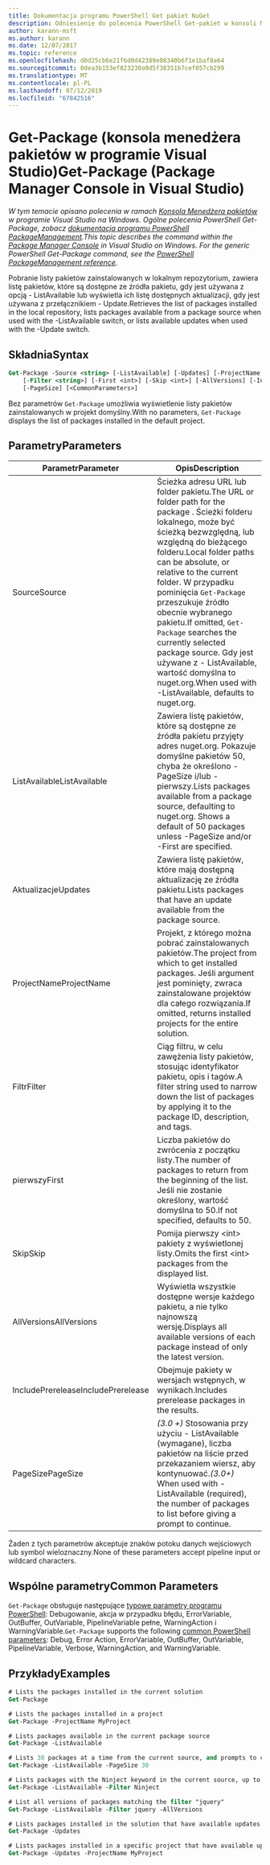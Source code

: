 ```yaml
---
title: Dokumentacja programu PowerShell Get pakiet NuGet
description: Odniesienie do polecenia PowerShell Get-pakiet w konsoli Menedżera pakietów NuGet w programie Visual Studio.
author: karann-msft
ms.author: karann
ms.date: 12/07/2017
ms.topic: reference
ms.openlocfilehash: d0d25cb6e21f6d0d42389e08340b6f1e1baf8a64
ms.sourcegitcommit: 0dea3b153ef823230a9d5f38351b7cef057cb299
ms.translationtype: MT
ms.contentlocale: pl-PL
ms.lasthandoff: 07/12/2019
ms.locfileid: "67842516"
---
```

# <a name="get-package-package-manager-console-in-visual-studio"></a><span data-ttu-id="60294-103">Get-Package (konsola menedżera pakietów w programie Visual Studio)</span><span class="sxs-lookup"><span data-stu-id="60294-103">Get-Package (Package Manager Console in Visual Studio)</span></span>

<span data-ttu-id="60294-104">*W tym temacie opisano polecenia w ramach [Konsola Menedżera pakietów](package-manager-console.md) w programie Visual Studio na Windows. Ogólne polecenia PowerShell Get-Package, zobacz [dokumentacja programu PowerShell PackageManagement](/powershell/module/packagemanagement/?view=powershell-6).*</span><span class="sxs-lookup"><span data-stu-id="60294-104">*This topic describes the command within the [Package Manager Console](package-manager-console.md) in Visual Studio on Windows. For the generic PowerShell Get-Package command, see the [PowerShell PackageManagement reference](/powershell/module/packagemanagement/?view=powershell-6).*</span></span>

<span data-ttu-id="60294-105">Pobranie listy pakietów zainstalowanych w lokalnym repozytorium, zawiera listę pakietów, które są dostępne ze źródła pakietu, gdy jest używana z opcją - ListAvailable lub wyświetla ich listę dostępnych aktualizacji, gdy jest używana z przełącznikiem - Update.</span><span class="sxs-lookup"><span data-stu-id="60294-105">Retrieves the list of packages installed in the local repository, lists packages available from a package source when used with the -ListAvailable switch, or lists available updates when used with the -Update switch.</span></span>

## <a name="syntax"></a><span data-ttu-id="60294-106">Składnia</span><span class="sxs-lookup"><span data-stu-id="60294-106">Syntax</span></span>

```ps
Get-Package -Source <string> [-ListAvailable] [-Updates] [-ProjectName <string>]
    [-Filter <string>] [-First <int>] [-Skip <int>] [-AllVersions] [-IncludePrerelease]
    [-PageSize] [<CommonParameters>]
```

<span data-ttu-id="60294-107">Bez parametrów `Get-Package` umożliwia wyświetlenie listy pakietów zainstalowanych w projekt domyślny.</span><span class="sxs-lookup"><span data-stu-id="60294-107">With no parameters, `Get-Package` displays the list of packages installed in the default project.</span></span>

## <a name="parameters"></a><span data-ttu-id="60294-108">Parametry</span><span class="sxs-lookup"><span data-stu-id="60294-108">Parameters</span></span>

| <span data-ttu-id="60294-109">Parametr</span><span class="sxs-lookup"><span data-stu-id="60294-109">Parameter</span></span> | <span data-ttu-id="60294-110">Opis</span><span class="sxs-lookup"><span data-stu-id="60294-110">Description</span></span> |
| --- | --- |
| <span data-ttu-id="60294-111">Source</span><span class="sxs-lookup"><span data-stu-id="60294-111">Source</span></span> | <span data-ttu-id="60294-112">Ścieżka adresu URL lub folder pakietu.</span><span class="sxs-lookup"><span data-stu-id="60294-112">The URL or folder path for the package .</span></span> <span data-ttu-id="60294-113">Ścieżki folderu lokalnego, może być ścieżką bezwzględną, lub względną do bieżącego folderu.</span><span class="sxs-lookup"><span data-stu-id="60294-113">Local folder paths can be absolute, or relative to the current folder.</span></span> <span data-ttu-id="60294-114">W przypadku pominięcia `Get-Package` przeszukuje źródło obecnie wybranego pakietu.</span><span class="sxs-lookup"><span data-stu-id="60294-114">If omitted, `Get-Package` searches the currently selected package source.</span></span> <span data-ttu-id="60294-115">Gdy jest używane z - ListAvailable, wartość domyślna to nuget.org.</span><span class="sxs-lookup"><span data-stu-id="60294-115">When used with -ListAvailable, defaults to nuget.org.</span></span> |
| <span data-ttu-id="60294-116">ListAvailable</span><span class="sxs-lookup"><span data-stu-id="60294-116">ListAvailable</span></span> | <span data-ttu-id="60294-117">Zawiera listę pakietów, które są dostępne ze źródła pakietu przyjęty adres nuget.org. Pokazuje domyślne pakietów 50, chyba że określono - PageSize i/lub - pierwszy.</span><span class="sxs-lookup"><span data-stu-id="60294-117">Lists packages available from a package source, defaulting to nuget.org. Shows a default of 50 packages unless -PageSize and/or -First are specified.</span></span> |
| <span data-ttu-id="60294-118">Aktualizacje</span><span class="sxs-lookup"><span data-stu-id="60294-118">Updates</span></span> | <span data-ttu-id="60294-119">Zawiera listę pakietów, które mają dostępną aktualizację ze źródła pakietu.</span><span class="sxs-lookup"><span data-stu-id="60294-119">Lists packages that have an update available from the package source.</span></span> |
| <span data-ttu-id="60294-120">ProjectName</span><span class="sxs-lookup"><span data-stu-id="60294-120">ProjectName</span></span> | <span data-ttu-id="60294-121">Projekt, z którego można pobrać zainstalowanych pakietów.</span><span class="sxs-lookup"><span data-stu-id="60294-121">The project from which to get installed packages.</span></span> <span data-ttu-id="60294-122">Jeśli argument jest pominięty, zwraca zainstalowane projektów dla całego rozwiązania.</span><span class="sxs-lookup"><span data-stu-id="60294-122">If omitted, returns installed projects for the entire solution.</span></span> |
| <span data-ttu-id="60294-123">Filtr</span><span class="sxs-lookup"><span data-stu-id="60294-123">Filter</span></span> | <span data-ttu-id="60294-124">Ciąg filtru, w celu zawężenia listy pakietów, stosując identyfikator pakietu, opis i tagów.</span><span class="sxs-lookup"><span data-stu-id="60294-124">A filter string used to narrow down the list of packages by applying it to the package ID, description, and tags.</span></span> |
| <span data-ttu-id="60294-125">pierwszy</span><span class="sxs-lookup"><span data-stu-id="60294-125">First</span></span> | <span data-ttu-id="60294-126">Liczba pakietów do zwrócenia z początku listy.</span><span class="sxs-lookup"><span data-stu-id="60294-126">The number of packages to return from the beginning of the list.</span></span> <span data-ttu-id="60294-127">Jeśli nie zostanie określony, wartość domyślna to 50.</span><span class="sxs-lookup"><span data-stu-id="60294-127">If not specified, defaults to 50.</span></span> |
| <span data-ttu-id="60294-128">Skip</span><span class="sxs-lookup"><span data-stu-id="60294-128">Skip</span></span> | <span data-ttu-id="60294-129">Pomija pierwszy &lt;int&gt; pakiety z wyświetlonej listy.</span><span class="sxs-lookup"><span data-stu-id="60294-129">Omits the first &lt;int&gt; packages from the displayed list.</span></span>  |
| <span data-ttu-id="60294-130">AllVersions</span><span class="sxs-lookup"><span data-stu-id="60294-130">AllVersions</span></span> | <span data-ttu-id="60294-131">Wyświetla wszystkie dostępne wersje każdego pakietu, a nie tylko najnowszą wersję.</span><span class="sxs-lookup"><span data-stu-id="60294-131">Displays all available versions of each package instead of only the latest version.</span></span> |
| <span data-ttu-id="60294-132">IncludePrerelease</span><span class="sxs-lookup"><span data-stu-id="60294-132">IncludePrerelease</span></span> | <span data-ttu-id="60294-133">Obejmuje pakiety w wersjach wstępnych, w wynikach.</span><span class="sxs-lookup"><span data-stu-id="60294-133">Includes prerelease packages in the results.</span></span> |
| <span data-ttu-id="60294-134">PageSize</span><span class="sxs-lookup"><span data-stu-id="60294-134">PageSize</span></span> | <span data-ttu-id="60294-135">*(3.0 +)*  Stosowania przy użyciu - ListAvailable (wymagane), liczba pakietów na liście przed przekazaniem wiersz, aby kontynuować.</span><span class="sxs-lookup"><span data-stu-id="60294-135">*(3.0+)* When used with -ListAvailable (required), the number of packages to list before giving a prompt to continue.</span></span> |

<span data-ttu-id="60294-136">Żaden z tych parametrów akceptuje znaków potoku danych wejściowych lub symbol wieloznaczny.</span><span class="sxs-lookup"><span data-stu-id="60294-136">None of these parameters accept pipeline input or wildcard characters.</span></span>

## <a name="common-parameters"></a><span data-ttu-id="60294-137">Wspólne parametry</span><span class="sxs-lookup"><span data-stu-id="60294-137">Common Parameters</span></span>

<span data-ttu-id="60294-138">`Get-Package` obsługuje następujące [typowe parametry programu PowerShell](http://go.microsoft.com/fwlink/?LinkID=113216): Debugowanie, akcja w przypadku błędu, ErrorVariable, OutBuffer, OutVariable, PipelineVariable pełne, WarningAction i WarningVariable.</span><span class="sxs-lookup"><span data-stu-id="60294-138">`Get-Package` supports the following [common PowerShell parameters](http://go.microsoft.com/fwlink/?LinkID=113216): Debug, Error Action, ErrorVariable, OutBuffer, OutVariable, PipelineVariable, Verbose, WarningAction, and WarningVariable.</span></span>

## <a name="examples"></a><span data-ttu-id="60294-139">Przykłady</span><span class="sxs-lookup"><span data-stu-id="60294-139">Examples</span></span>

```ps
# Lists the packages installed in the current solution
Get-Package

# Lists the packages installed in a project
Get-Package -ProjectName MyProject

# Lists packages available in the current package source
Get-Package -ListAvailable

# Lists 30 packages at a time from the current source, and prompts to continue if more are available
Get-Package -ListAvailable -PageSize 30

# Lists packages with the Ninject keyword in the current source, up to 50
Get-Package -ListAvailable -Filter Ninject

# List all versions of packages matching the filter "jquery"
Get-Package -ListAvailable -Filter jquery -AllVersions

# Lists packages installed in the solution that have available updates
Get-Package -Updates

# Lists packages installed in a specific project that have available updates
Get-Package -Updates -ProjectName MyProject
```
